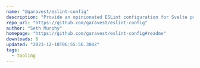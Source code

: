 ```yaml
---
name: "@garavest/eslint-config"
description: "Provide an opinionated ESLint configuration for Svelte projects."
repo_url: "https://github.com/garavest/eslint-config"
author: "Seth Murphy"
homepage: "https://github.com/garavest/eslint-config#readme"
downloads: 6
updated: "2023-12-10T06:55:56.304Z"
tags: 
  - tooling
---
```

